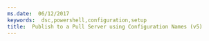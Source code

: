 ```yaml
---
ms.date:  06/12/2017
keywords:  dsc,powershell,configuration,setup
title:  Publish to a Pull Server using Configuration Names (v5)
---
```

